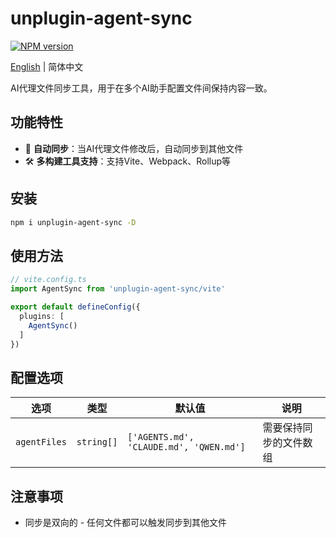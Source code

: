 # unplugin-agent-sync

[![NPM version](https://img.shields.io/npm/v/unplugin-agent-sync?color=a1b858&label=)](https://www.npmjs.com/package/unplugin-agent-sync)

[English](./README.md) | 简体中文

AI代理文件同步工具，用于在多个AI助手配置文件间保持内容一致。

## 功能特性

- 🔄 **自动同步**：当AI代理文件修改后，自动同步到其他文件
- 🛠️ **多构建工具支持**：支持Vite、Webpack、Rollup等

## 安装

```bash
npm i unplugin-agent-sync -D
```

## 使用方法

```typescript
// vite.config.ts
import AgentSync from 'unplugin-agent-sync/vite'

export default defineConfig({
  plugins: [
    AgentSync()
  ]
})
```

## 配置选项

| 选项 | 类型 | 默认值 | 说明 |
|------|------|--------|------|
| `agentFiles` | `string[]` | `['AGENTS.md', 'CLAUDE.md', 'QWEN.md']` | 需要保持同步的文件数组 |

## 注意事项

- 同步是双向的 - 任何文件都可以触发同步到其他文件
